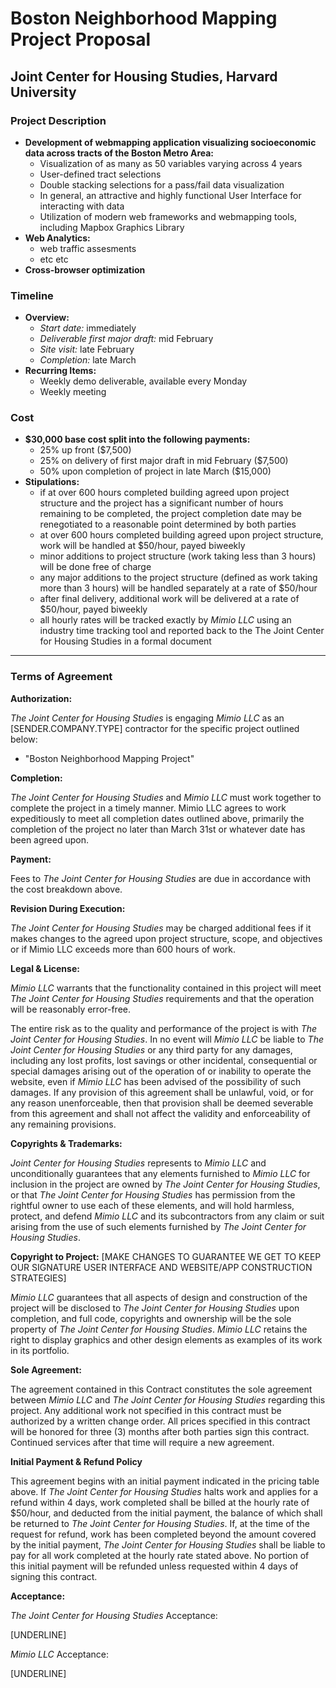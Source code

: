 # Boston Neighborhood Mapping Project Proposal
## Joint Center for Housing Studies, Harvard University

### Project Description
- **Development of webmapping application visualizing socioeconomic data across tracts of the Boston Metro Area:**
  - Visualization of as many as 50 variables varying across 4 years
  - User-defined tract selections
  - Double stacking selections for a pass/fail data visualization
  - In general, an attractive and highly functional User Interface for interacting with data
  - Utilization of modern web frameworks and webmapping tools, including Mapbox Graphics Library 
- **Web Analytics:**
  - web traffic assesments
  - etc etc
- **Cross-browser optimization**

### Timeline
- **Overview:**
  - _Start date:_ immediately
  - _Deliverable first major draft:_ mid February
  - _Site visit:_ late February
  - _Completion:_ late March
- **Recurring Items:**
  - Weekly demo deliverable, available every Monday
  - Weekly meeting

### Cost
- **$30,000 base cost split into the following payments:**
  - 25% up front ($7,500)
  - 25% on delivery of first major draft in mid February ($7,500)
  - 50% upon completion of project in late March ($15,000)
- **Stipulations:**
  - if at over 600 hours completed building agreed upon project structure and the project has a significant number of hours remaining to be completed, the project completion date may be renegotiated to a reasonable point determined by both parties
  - at over 600 hours completed building agreed upon project structure, work will be handled at $50/hour, payed biweekly
  - minor additions to project structure (work taking less than 3 hours) will be done free of charge
  - any major additions to the project structure (defined as work taking more than 3 hours) will be handled separately at a rate of $50/hour
  - after final delivery, additional work will be delivered at a rate of $50/hour, payed biweekly
  - all hourly rates will be tracked exactly by _Mimio LLC_ using an industry time tracking tool and reported back to the The Joint Center for Housing Studies in a formal document

***

### Terms of Agreement


**Authorization:**

_The Joint Center for Housing Studies_ is engaging _Mimio LLC_ as an [SENDER.COMPANY.TYPE] contractor for the specific project outlined below:
- "Boston Neighborhood Mapping Project"

**Completion:**

_The Joint Center for Housing Studies_ and _Mimio LLC_ must work together to complete the project in a timely manner. Mimio LLC agrees to work expeditiously to meet all completion dates outlined above, primarily the completion of the project no later than March 31st or whatever date has been agreed upon.

**Payment:**

Fees to _The Joint Center for Housing Studies_ are due in accordance with the cost breakdown above.

**Revision During Execution:**

_The Joint Center for Housing Studies_ may be charged additional fees if it makes changes to the agreed upon project structure, scope, and objectives or if Mimio LLC exceeds more than 600 hours of work.

**Legal & License:**

_Mimio LLC_ warrants that the functionality contained in this project will meet _The Joint Center for Housing Studies_ requirements and that the operation will be reasonably error-free.

The entire risk as to the quality and performance of the project is with _The Joint Center for Housing Studies_. In no event will _Mimio LLC_ be liable to _The Joint Center for Housing Studies_ or any third party for any damages, including any lost profits, lost savings or other incidental, consequential or special damages arising out of the operation of or inability to operate the website, even if _Mimio LLC_ has been advised of the possibility of such damages.
If any provision of this agreement shall be unlawful, void, or for any reason unenforceable, then that provision shall be deemed severable from this agreement and shall not affect the validity and enforceability of any remaining provisions.

**Copyrights & Trademarks:**

_Joint Center for Housing Studies_ represents to _Mimio LLC_ and unconditionally guarantees that any elements furnished to _Mimio LLC_ for inclusion in the project are owned by _The Joint Center for Housing Studies_, or that _The Joint Center for Housing Studies_ has permission from the rightful owner to use each of these elements, and will hold harmless, protect, and defend _Mimio LLC_ and its subcontractors from any claim or suit arising from the use of such elements furnished by _The Joint Center for Housing Studies_.

**Copyright to Project:** [MAKE CHANGES TO GUARANTEE WE GET TO KEEP OUR SIGNATURE USER INTERFACE AND WEBSITE/APP CONSTRUCTION STRATEGIES]

_Mimio LLC_ guarantees that all aspects of design and construction of the project will be disclosed to _The Joint Center for Housing Studies_ upon completion, and full code, copyrights and ownership will be the sole property of _The Joint Center for Housing Studies_. _Mimio LLC_ retains the right to display graphics and other design elements as examples of its work in its portfolio.

**Sole Agreement:**

The agreement contained in this Contract constitutes the sole agreement between _Mimio LLC_ and _The Joint Center for Housing Studies_ regarding this project. Any additional work not specified in this contract must be authorized by a written change order. All prices specified in this contract will be honored for three (3) months after both parties sign this contract. Continued services after that time will require a new agreement.

**Initial Payment & Refund Policy**

This agreement begins with an initial payment indicated in the pricing table above. If _The Joint Center for Housing Studies_ halts work and applies for a refund within 4 days, work completed shall be billed at the hourly rate of $50/hour, and deducted from the initial payment, the balance of which shall be returned to _The Joint Center for Housing Studies_. If, at the time of the request for refund, work has been completed beyond the amount covered by the initial payment, _The Joint Center for Housing Studies_ shall be liable to pay for all work completed at the hourly rate stated above. No portion of this initial payment will be refunded unless requested within 4 days of signing this contract.

**Acceptance:**

_The Joint Center for Housing Studies_ Acceptance:

[UNDERLINE]


_Mimio LLC_ Acceptance:

[UNDERLINE]